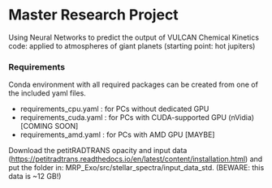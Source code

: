 # Master Research Project
Using Neural Networks to predict the output of VULCAN Chemical Kinetics code: applied to atmospheres of giant planets (starting point: hot jupiters)

### Requirements
Conda environment with all required packages can be created from one of the included yaml files.
- requirements_cpu.yaml : for PCs without dedicated GPU
- requirements_cuda.yaml : for PCs with CUDA-supported GPU (nVidia) [COMING SOON]
- requirements_amd.yaml : for PCs with AMD GPU [MAYBE]

Download the petitRADTRANS opacity and input data (https://petitradtrans.readthedocs.io/en/latest/content/installation.html) and put the folder in: MRP_Exo/src/stellar_spectra/input_data_std. (BEWARE: this data is ~12 GB!)

